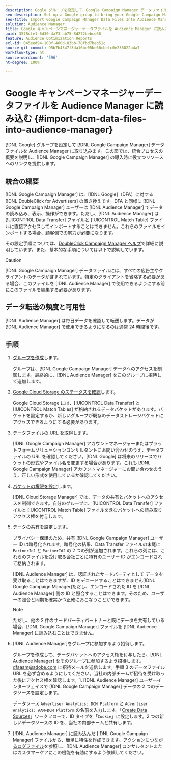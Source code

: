 ```yaml
---
description: Gogle グループを設定して、Google Campaign Manager データファイルを Audience Manager に取り込みます。この節では、統合プロセスの概要を説明し、Google Campaign Manager の導入時に役立つリソースへのリンクを提供します。
seo-description: Set up a Google group to bring your Google Campaign Manager data files into Audience Manager. The content in this section summarizes the integration process and provides you with links to Google Campaign Manager resources to help you get started.
seo-title: Import Google Campaign Manager Data Files Into Audience Manager
solution: Audience Manager
title: Google キャンペーンマネージャーデータファイルを Audience Manager に読み込む
uuid: 3578cfe1-6d30-4a73-ab75-8d272bebcd60
feature: Audience Optimization Reports
exl-id: 045eed94-100f-460d-83bb-78fbd7beb51c
source-git-commit: 95b7b4347f3da16be05be60cbefc0e236022a4a7
workflow-type: ht
source-wordcount: '596'
ht-degree: 100%

---
```


# Google キャンペーンマネージャーデータファイルを Audience Manager に読み込む {#import-dcm-data-files-into-audience-manager}

[!DNL Google] グループを設定して [!DNL Google Campaign Manager] データファイルを Audience Manager に取り込みます。この節では、統合プロセスの概要を説明し、[!DNL Google Campaign Manager] の導入時に役立つリソースへのリンクを提供します。

## 統合の概要

[!DNL Google Campaign Manager] は、[!DNL Google]（DFA）に対する [!DNL DoubleClick for Advertisers] の置き換えです。DFA と同様に [!DNL Google Campaign Manager] ユーザーは [!DNL Audience Manager] でデータの読み込み、表示、操作ができます。ただし、[!DNL Audience Manager] は [!UICONTROL Data Transfer] ファイルと [!UICONTROL Match Table] ファイルに直接アクセスしてインポートすることはできません。これらのファイルをインポートする場合、顧客側での努力が必要になります。

その設定手順については、[DoubleClick Campaign Manager ヘルプ](https://support.google.com/dcm/partner/answer/2941575?hl=ja&amp;ref_topic=6107456)で詳細に説明しています。また、基本的な手順については以下で説明しています。

>[!CAUTION]
>
>[!DNL Google Campaign Manager] データファイルには、すべての広告主やクライアントのデータが含まれています。特定のクライアントを省略する必要がある場合、このファイルを [!DNL Audience Manager] で使用できるようにする前にこのファイルを編集する必要があります。

## データ転送の頻度と可用性

[!DNL Audience Manager] は毎日データを確認して転送します。データが [!DNL Audience Manager] で使用できるようになるのは通常 24 時間後です。

## 手順

1. [グループを作成](https://support.google.com/dcm/partner/answer/3370419?hl=ja&amp;ref_topic=6107456)します。

   グループは、[!DNL Google Campaign Manager] データへのアクセスを制御します。最終的に、[!DNL Audience Manager] をこのグループに招待して追加します。

1. [ Google Cloud Storage のステータスを確認](https://support.google.com/dcm/partner/answer/3370481?hl=ja&amp;ref_topic=6107456)します。

   Google Cloud Storage には、[!UICONTROL Data Transfer] と [!UICONTROL Match Tables] が格納されるデータバケットがあります。バケットを設定するか、新しいグループが既存のデータストレージバケットにアクセスできるようにする必要があります。

1. [ データファイルの URL を取得](https://support.google.com/dcm/partner/answer/3370482?hl=ja&amp;ref_topic=6107456)します。

   [!DNL Google Campaign Manager] アカウントマネージャーまたはプラットフォームソリューションコンサルタントにお問い合わせのうえ、データファイルの URL を確認してください。[!DNL Google] は将来のリリースでバケットの形式やファイル名を変更する場合があります。これも [!DNL Google Campaign Manager] アカウントマネージャーにお問い合わせのうえ、正しい形式を使用しているか確認してください。

1. [ バケットの権限を設定](https://cloud.google.com/storage/docs/cloud-console?csw=1#_bucketpermission)します。

   [!DNL Cloud Storage Manager] では、データの共有とバケットへのアクセスを制御できます。自分のグループに、[!UICONTROL Data Transfer] ファイルと [!UICONTROL Match Table] ファイルを含むバケットへの読み取りアクセス権を付与します。

1. [ データの共有を設定](https://support.google.com/dcm/partner/answer/6206106?hl=ja)します。

   プライバシー保護のため、共有 [!DNL Google Campaign Manager] ユーザー ID は暗号化されます。暗号化の結果、Data Transfer ファイルの末尾に `PartnerId1` と `PartnerId2` の 2 つの列が追加されます。これらの列には、これらのファイルを受け取る会社ごとに特有のユーザー ID がエンコードされて格納されます。

   [!DNL Audience Manager] は、認証されたサードパーティとして データを受け取ることはできますが、ID をデコードすることはできません[!DNL Google Campaign Manager]ただし、エンコードされた ID を [!DNL Audience Manager] 側の ID と照合することはできます。そのため、ユーザーの照合と同期を確実かつ正確におこなうことができます。

   >[!NOTE]
   >ただし、他の 2 件のサードパーティパートナーと既にデータを共有している場合、[!DNL Google Campaign Manager] ファイルを [!DNL Audience Manager] に読み込むことはできません。

1. [!DNL Audience Manager]をグループに参加するよう招待します。

   グループを作成して、データバケットへのアクセス権を付与したら、[!DNL Audience Manager] をそのグループに参加するよう招待します。dfaaam@adobe.com に招待メールを送信します。手順 3 のデータファイル URL を必ず含めるようにしてください。当社の内部チームが招待を受け取った後にアクセス権を確認します。1. [!DNL Audience Manager] ユーザーインターフェイスで [!DNL Google Campaign Manager] データの 2 つのデータソースを設定します。

   データソース `Advertiser Analytics: DCM Platform` と `Advertiser Analytics: AAM+DCM Platform` の名前を入力します。「[Create Data Sources](../../../features/manage-datasources.md#create-data-source)」ワークフローで、ID タイプを「`Cookie`」に設定します。2 つの新しいデータソースの ID を、当社の内部チームと共有します。

1. [!DNL Audience Manager] に読み込んだ [!DNL Google Campaign Manager] ファイルから、簡単に特性を作成できます。[アクションにつながるログファイル](../../../integration/media-data-integration/actionable-log-files.md)を参照し、[!DNL Audience Manager] コンサルタントまたはカスタマーケアにこの機能を有効にするよう依頼してください。
